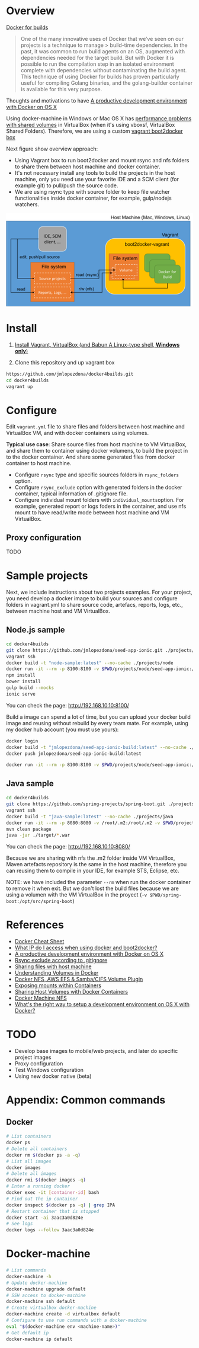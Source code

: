 # Overview

[Docker for builds](https://www.thoughtworks.com/radar/techniques/docker-for-builds)

> One of the many innovative uses of Docker that we’ve seen on our projects is a technique to manage > build-time dependencies. In the past, it was common to run build agents on an OS, augmented with dependencies needed for the target build. But with Docker it is possible to run the compilation step in an isolated environment complete with dependencies without contaminating the build agent. This technique of using Docker for builds has proven particularly useful for compiling Golang binaries, and the golang-builder container is available for this very purpose.

Thoughts and motivations to have [A productive development environment with Docker on OS X](http://www.ybrikman.com/writing/2015/05/19/docker-osx-dev/)

Using docker-machine in Windows or Mac OS X has [performance problems with shared volumes](http://oliverguenther.de/2015/05/docker-host-volume-synchronization/) in VirtualBox (when it's using vboxsf, VirtualBox Shared Folders). Therefore, we are using a custom [vagrant boot2docker box](https://github.com/blinkreaction/boot2docker-vagrant)

Next figure show overview approach:

- Using Vagrant box to run boot2docker and mount rsync and nfs folders to share them between host machine and docker container.
- It's not necessary install any tools to build the projects in the host machine, only you need use your favorite IDE and a SCM client (for example git) to pull/push the source code.
- We are using rsync type with source folder to keep file watcher functionalities inside docker container, for example, gulp/nodejs watchers.

![Overview docker4builds](./docker4builds-overview.png?raw=true)

# Install

1. [Install Vagrant, VirtualBox (and Babun  A Linux-type shell, **Windows only**)](https://github.com/blinkreaction/boot2docker-vagrant)

2. Clone this repository and up vagrant box

```bash
https://github.com/jmlopezdona/docker4builds.git
cd docker4builds
vagrant up
```

# Configure

Edit ```vagrant.yml``` file to share files and folders between host machine and VirtualBox VM, and with docker containers using volumes.

**Typical use case**: Share source files from host machine to VM VirtualBox, and share them to container using docker volumens, to build the project in to the docker container. And share some generated files from docker container to host machine.

- Configure ```rsync``` type and specific sources folders in ```rsync_folders``` option.
- Configure ```rsync_exclude``` option with generated folders in the docker container, typical information of .gitignore file.
- Configure individual mount folders with ```individual_mounts```option. For example, generated report or logs foders in the container, and use nfs mount to have read/write mode between host machine and VM VirtualBox.

## Proxy configuration

TODO

# Sample projects

Next, we include instructions about two projects examples. For your project, you need develop a docker image to build your sources and configure folders in vagrant.yml to share source code, artefacs, reports, logs, etc., between machine host and VM VirtualBox.

## Node.js sample

```bash
cd docker4builds
git clone https://github.com/jmlopezdona/seed-app-ionic.git ./projects/node/seed-app-ionic
vagrant ssh
docker build -t "node-sample:latest" --no-cache ./projects/node
docker run -it --rm -p 8100:8100 -v $PWD/projects/node/seed-app-ionic:/opt/src/seed-app-ionic -w /opt/src/seed-app-ionic node-sample:latest
npm install
bower install
gulp build --mocks
ionic serve
```
You can check the page: http://192.168.10.10:8100/

Build a image can spend a lot of time, but you can upload your docker build image and reusing without rebuild by every team mate. For example, using my docker hub account (you must use yours):

```bash
docker login
docker build -t "jmlopezdona/seed-app-ionic-build:latest" --no-cache ./projects/node
docker push jmlopezdona/seed-app-ionic-build:latest
```

```bash
docker run -it --rm -p 8100:8100 -v $PWD/projects/node/seed-app-ionic:/opt/src/seed-app-ionic -w /opt/src/seed-app-ionic jmlopezdona/seed-app-ionic-build:latest
```

## Java sample

```bash
cd docker4builds
git clone https://github.com/spring-projects/spring-boot.git ./projects/java/spring-boot
vagrant ssh
docker build -t "java-sample:latest" --no-cache ./projects/java
docker run -it --rm -p 8080:8080 -v /root/.m2:/root/.m2 -v $PWD/projects/java/spring-boot:/opt/src/spring-boot -w /opt/src/spring-boot/spring-boot-samples/spring-boot-sample-web-static java-sample:latest
mvn clean package
java -jar ./target/*.war
```
You can check the page: http://192.168.10.10:8080/

Because we are sharing with nfs the .m2 folder inside VM VirtualBox, Maven artefacts repository is the same in the host machine, therefore you can reusing them to compile in your IDE, for example STS, Eclipse, etc.

NOTE: we have included the parameter ```--rm``` when run the docker container to remove it when exit. But we don't lost the build files because we are using a volumen with the VM VirtualBox in the proyect (```-v $PWD/spring-boot:/opt/src/spring-boot```)

# References

- [Docker Cheat Sheet](https://github.com/wsargent/docker-cheat-sheet)
- [What IP do I access when using docker and boot2docker?](http://webiphany.com/technology/2014/06/12/what-ip-do-i-access-when-using-docker-and-boot2docker.html)
- [A productive development environment with Docker on OS X](http://www.ybrikman.com/writing/2015/05/19/docker-osx-dev/)
- [Rsync exclude according to .gitignore](http://stackoverflow.com/questions/13713101/rsync-exclude-according-to-gitignore-hgignore-svnignore-like-filter-c)
- [Sharing files with host machine](https://github.com/rocker-org/rocker/wiki/Sharing-files-with-host-machine)
- [Understanding Volumes in Docker](http://container-solutions.com/understanding-volumes-docker/)
- [Docker NFS, AWS EFS & Samba/CIFS Volume Plugin](https://github.com/gondor/docker-volume-netshare)
- [Exposing mounts within Containers](https://forums.docker.com/t/exposing-mounts-within-containers/2479/3)
- [Sharing Host Volumes with Docker Containers](http://oliverguenther.de/2015/05/docker-host-volume-synchronization/)
- [Docker Machine NFS](https://github.com/adlogix/docker-machine-nfs)
- [What's the right way to setup a development environment on OS X with Docker?](http://stackoverflow.com/questions/30090007/whats-the-right-way-to-setup-a-development-environment-on-os-x-with-docker)

# TODO

- Develop base images to mobile/web projects, and later do specific project images
- Proxy configuration
- Test Windows configuration
- Using new docker native (beta)

# Appendix: Common commands

## Docker

```bash
# List containers
docker ps
# Delete all containers
docker rm $(docker ps -a -q)
# List all images
docker images
# Delete all images
docker rmi $(docker images -q)
# Enter a running docker
docker exec -it [container-id] bash
# Find out the ip container
docker inspect $(docker ps -q) | grep IPA
# Restart container that is stopped
docker start -ai 3aac3a0d824e
# See logs
docker logs --follow 3aac3a0d824e
```

# Docker-machine

```bash
# List commands
docker-machine -h
# Update docker-machine
docker-machine upgrade default
# SSH access to docker-machine
docker-machine ssh default
# Create virtualbox docker-machine
docker-machine create -d virtualbox default
# Configure to use run commands with a docker-machine
eval "$(docker-machine env <machine-name>)"
# Get default ip
docker-machine ip default
```
